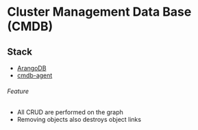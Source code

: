 # Cluster Management Data Base (CMDB)

## Stack
* [ArangoDB](https://github.com/arangodb/arangodb)
* [cmdb-agent](./cmd/cmdb/main.go)

###### Feature
* All CRUD are performed on the graph
* Removing objects also destroys object links